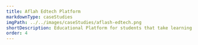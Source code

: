 ```yaml
---
title: Aflah Edtech Platform
markdownType: caseStudies
imgPath: ../../images/caseStudies/aflash-edtech.png
shortDescription: Educational Platform for students that take learning experience to another level. Still in progress.
order: 4
---
```

